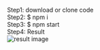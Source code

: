 Step1: download or clone code
</br>
Step2: $ npm i
</br>
Step3: $ npm start
</br>
Step4: Result
</br>
<img src="intro.png" alt="result image" />
